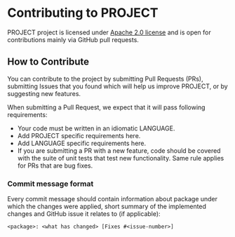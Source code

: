 # Contributing to PROJECT

PROJECT project is licensed under [Apache 2.0 license](LICENSE) and is open for contributions mainly via GitHub pull requests.

## How to Contribute

You can contribute to the project by submitting Pull Requests (PRs), submitting Issues that you found which will help us improve PROJECT, or by suggesting new features.

When submitting a Pull Request, we expect that it will pass following requirements:

- Your code must be written in an idiomatic LANGUAGE.
- Add PROJECT specific requirements here.
- Add LANGUAGE specific requirements here.
- If you are submitting a PR with a new feature, code should be covered with the suite of unit tests that test new functionality. Same rule applies for PRs that are bug fixes.

### Commit message format

Every commit message should contain information about package under which the changes were applied, short summary of the implemented changes and GitHub issue it relates to (if applicable):

```
<package>: <what has changed> [Fixes #<issue-number>]
```

